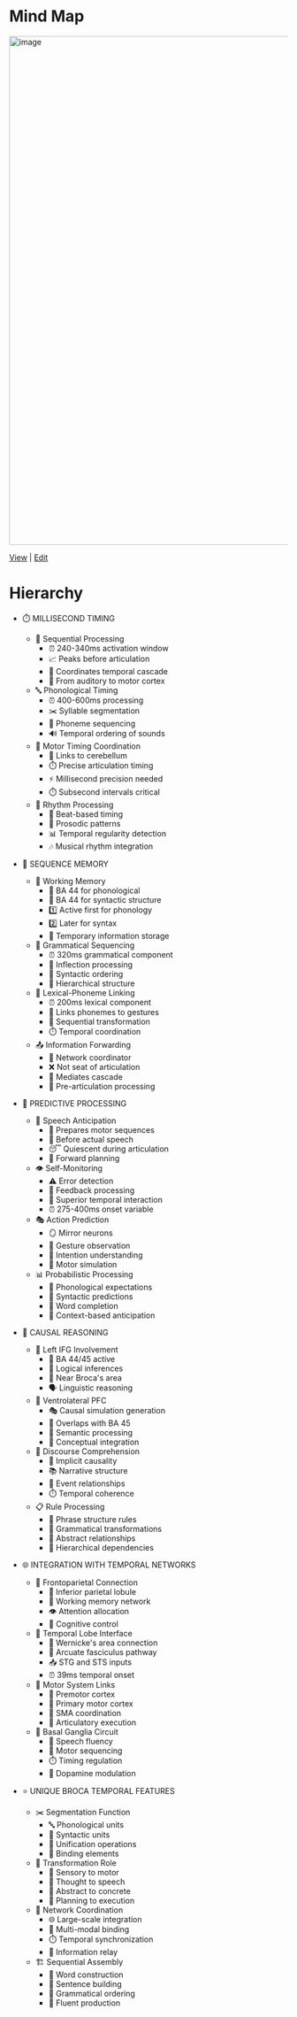 
# Mind Map
<img width="1920" height="920" alt="image" src="https://github.com/user-attachments/assets/2e46ebd2-91c4-4cdc-bc92-1124a7b35006" />

[View](https://mermaid.live/view#pako:eNqNWdtuG8cZfpUBC0MJIDk86kAUBShqpbAVSYWkbLTQzXB3SA60O7OZmZXECLpw0ovCSe0kFurCqKscHBQo4B7QtOhF0YfRC9SP0H_2wN0VZ2lfieT8c_gP3_99M7os2dwhpWbp3r1Lyqhqoss1NSMeWWuujbEka-so-v4AC4rHLpFrYILWfEE9LOZt7nIBpj_Z2W3s7G5q63hkRC7UYnQymWSGdrlwiFgMbrZr9e2aHncpI-nP9lZjy9E_S2Jz5mR3s7bq7Vo7PBsRimaH9ms77UpVDzGuyO7pdDFS3WpZm-VkxHS-cEb-cBVru17fWbuCUY8yx8O-9n_Nx45D2RQ-VxrhRIcMfWxnfnLJGXHT36rl8tXV1b17Jyxe5oQhJDhX7723K7iN1yRqCYJ_OhYf_GxEPJ8L7IZf-mdEuNiX6M3Nn755_309DaHK__799Paz71G3c3jYGVrtfm8PjTrdTu8gnPPm5vpH1G39vD9A_QfW4LB1hG6f_h3mRLMRqsbzh-TjgDAIoIuO4BRESjgt7HT9XWKJUC22rdbLG7V62ZMI24qeYUU5Q-fgDD-H1f-2POGI4FOJxmTCBUEY0mQHbjTrzc2z3yzbtzmEnjKsiEQqDgGysbSxQ_SZni9P2RfcQzhwqOJijhRHHodPyOZCkYvcnMTjoxlnkNsptWHxEfVif18tr10vlzc2y9pfPw2N0dHh3HU1NJAkUw_CGTl5-4dPMxHPhAVOAHgCYx17uzjgSRmgsCK1HZ8gyQPm6GK4fnzXtW7oe-zTIphRvJ_8dXn9Q8ogPxA0mwgyJq4beAVhPhLEpvJOElW0Ub6w0jld6ro0Qi4EUM_XkxghDnHQ7YtvDWEMxrE9ZQDrM-xKZAuqwlSZ63cwm6uZl6_dJ_9cXnqXYLWh25mTHPvNzQ-PTI5yyR1qIx8rOALTgX7ynxWpEWQK8YBDzpFDFLGT8n5sCEggQ09EdGbt41Qs8vOvPLCH1kfHVq9toa7V7Q9-WYTqNzdf__duTB5ycao97BJPgwJMXhsC0kL1OgJkIj8LCDj5b1cZyzlUNzhpI6lEYKtAkII5Ld0jCJpQIVVun3nio6EgAfoi3ecicakw_uAeZWDvRWGUUP94SoxRORDY02bay2EWec9-t7x8raphP81MsTlsyADb5g7QYRM3Tr6frcVnL03dIonhAtdm_H9ICbhoz8IDZOP9xT_uendILrTVRtJbNLTjhQ1wroZdzY3mvM21qEv40cJhu5gSqQ8iC1bPcIoSmMk0P2D_6xVYsrMty4z3Tibb-1ycYz0hDLShgfeIOgcspOtCYZk7YY8raMdY6Qab63G3L78wAJk4NCSp1dwETXMjt1iuMpJjJIA_Glh7nfao88CCj_22NRymZH7zLer296xBa2RlkH_9lyU29wmxZ6gFwbepv2gtr4xn87FOYcSXMRWFKTXFZzfmcChAXYrRNtkTpKYfBZRIW1eTE4S1fYf4f_-jgcWjTCLfxYzlw5OVKu5ko8uZpvrI5qtHRuKxhACX0m58--Ibo90-UNEY26f5vJgqdBj4gFNYdKFKQoLCSbc3YmyrsVEPccaZJAqdxfI5C7JqplfCQpAUoJ4ka69NlBq6xkggeEhNf_7jstFBhE7EgUzFWRL2rz43NS2lcQrjICkI9GnMYjSZGCNSF5J6aS6XkwT8OcZjCsSv-1uOlk2UmBNj5MKHjIVry4LiSlunv4hVkS3QoBP2NpckpPzSpDkhCBeJNsB55CTLJhhtt46HrUM0sFrDfi8Dz-9Qp7fXGVjtUQaer66Xm_REoc7-AQT-jLtnREvFUNUXMO4H9UYktYs49jCOHHAgKLgYv-m-2U6IBUquGYB7XLQgpCqIcgdGksdgfP69oRU_gNML7mrK1reH_XaBK20cSN000sKZEkZS4WMotcWV55yqWRiLRsGBh8QLc5bHsKl8IdE28cP-lVdey1eEPSptHgjQu20oH0FmhMm4ggxaoQMVBkWjgA20o1oJmjtCDwu9KWQzp51eGDrYma4MQaJ4yRn1i7g2w52zqASKhHIArSePx89NeBSAg8z5BEyTBY5nFVWe6GVBH22NYWWo6HdyLad-HOIT6FGg2cLjJAIoAWanN7IOgB47_R562Bl9GN2ire5RfwB47Vmjh_3BL4Z64pd3AwM3SKY4kCElCjaCMmFkVV_vaKxpLlhMcflYB9dc_YkY9yIxzmJJYq7RlkoaMnZdAGvSu8081-ZTIENdT3Bn0lA0duRFhRzyMQlbvphgu0izPIQ7D7VPSdIm7LeFoyXsAFoAmoAU0jQfSH11mp3jIhQMRwfQZh34OwQg-oEKy-sHgwbf8TLPABGJGrgzoqXhXIJprFUL5didxwFTvo6iFyr0DqbDbisvWc3aqZXoH51_ckHsYEmXJb7sYt0pDzCbuhSjNoXYUlUUx0iETVwt3OYFMq-bVXcrHhqiK3F0lzWo79RyD5ACtgTi46Q64OvHeTge9zpwe0W7oGNbeSjuW63R8cAaotvXXy4LvMzjyX7A7Le-oiykQwBAkAXPOKlmSKxMzeyY0QmNEcf9mJ6KSmmXRkKJuCGHSyOLjPJ3nwEPe4RRXgK_5J6vCu5JMx5MZ0qbpQp8VZfVLzvAegKUcIHpUSK4wTRbmqlt9c5d6l2elbCYkg24GYHDeapNu2_2VcRVdAPKCdI4pokAXcl1cs7sGbRt-snqYs1eFjXjhC3p0Yon0JaUxBu72u7pc-OSsahkEUMWy0pIqQrZeBxQ1yl-aMhy6FteA_Y10pUWOs5i6yevSuulqaBOqQkHIuslj4DD-mvpUq9wUgqf7k9KTfjoYHF6UjphVzDHx-xXnHvJNKErq9ScYFfCt8B3oKXvUawfQBYmmn9FmwdMlZrbtXCJUvOydFFqblRq96tbm-Vqo7a1XWlsbzbWS_NSc_N-Y2ez3KhtlyuNaqWys321Xvok3LRyv1zZKZd3apUdsNiqbcFyJHzD7Ub_iwj_JXH1f3Q3jeI) | [Edit](https://mermaid.live/edit#pako:eNqNWdtuG8cZfpXBFoYSQHR40oFEUYCkVgpbkVRIykYL3Qx3h-RAuzubmVlJjKALJ70onNROYqEujLrKwUGBAu4BTYteFH0YvUD9CP1nD9xdcZb2lUjOP4f_8P3fN6NLw2I2MZrGvXuX1KOyiS435Jy4ZKO5McGCbGyi6PsDzCmeOERsgAna8Dl1MV90mMM4mP6k0d5qtLeVdTwyJhdyOTqdTjNDbcZtwpeD251afbemxh3qkfRna2drx1Y_C2Ixz87uZu7UO7VOeDbCJc0O7dcanUpVDXlMkvbpbDlS3WmZ2-VkRHe-cEb-cBVzt15vbFzBqEs928W-8n_Dx7ZNvRl8rmyFE20y8rGV-ckhZ8RJf6uWy1dXV_funXjxMiceQpwx-d57bc4svCFQixP80wn_4Gdj4vqMYyf8Mjgj3MG-QG9u_vTN---raQhV_vfvp7effY963cPD7sjsDPp7aNztdfsH4Zw3N9c_ol7r54MhGjwwh4etI3T79O8wJ5qNUDWePyIfB8SDADroCE5BhIDTwk7X3yWWCNVi22q9XKrVy65A2JL0DEvKPHQOzrBzWP1vqxOOCD4VaEKmjBOEIU1W4ESz3tw8-82qfYdB6KmHJRFIxiFAFhYWtok60_PVKfucuQgHNpWML5BkyGXwCVmMS3KRm5N4fDRnHuR2Ri1YfEzd2N9Xq2vXy-XSdln566eh0To6WjiOggYSZOZCOCMnb__waSbimbDACQBPYKxibxUHPCkDFFaksmNTJFjg2aoYrh_fda0X-h77tAxmFO8nf11d_5B6kB8ImkU4mRDHCdyCMB9xYlFxJ4ky2ihfWOmcHnUcGiEXAqjmq0keITax0e2LbzVhDCaxPfUA1mfYEcjiVIap0tfvcL6Qczdfu0_-ubp0m2BZUu3MTo795uaHRzpHmWA2tZCPJRzBU4F-8p81qeFkBvGAQy6QTSSxkvJ-rAlIIEJPeHRm5eOML_PzrzywR-ZHx2a_Y6Ke2RsMf1mE6jc3X__3bkweMn6qPOwRV4ECTF5rAtJC9ToCZCI_Cwg4-W_XGYsFVDc4aSEheWDJgJOCOS3VIwiaUi5kbp9F4qOmIAH6PN3nInGpMP7gHvXA3o3CKKD-8Yxoo3LAsavMlJejLPKe_W51-VpVwX6WmWIx2NADbOs7QNebOnHy_WwtPnup6xZJDJe41uP_Q0rARWseHiAb7y_-cde7Q3KhrEpJb1HQjhfWwLkadjUnmvM216Iu4UcLh-1iRoQ6iChYPcMpkmNPpPkB-1-vwZKVbVl6vHcz2d5n_ByrCWGgNQ28T-Q5YCFdFwpL3wn7TEI7xlI12FyPu335hQbIxKYhSa3nJmiapdxiucpIjpEA_mho7nU74-4DEz4OOuZolJL5zbeoN9gzh62xmUH-9V9W2NwnxJqjFgTfov6ytbzSns3HKoURX8ZUFKZUF592zOFQgKoUo22yJ0hNPwooEZaqJjsIa_sO8f_-Rw2LR5lEvoM9Lx-erFRxpqUe8xTVRzZfPdISj8k5uJR249sX32jt9oGKJtg6zedFV6GjwAecwqJLVRISFE66vRZjO1uleogz5gki0Vksn7Mgq2Z6JSwESQHqSbL2WkepoWseCTgLqenPf1w1OojQiRiQKT9Lwv7V57qmJRVOYRwkBYE-jb0YTTrGiNSFoG6ay9UkAX9O8IQC8av-lqNlHSXmxBi58CFj4dqioLjS1ukvY1VkCzRoh73NIQkpv9RpTgjCRaINcB45ybIJRjut41HrEA3N1mjQz8DzO9Tt73WHZmecgeer69UmPZWou38AgT9jzhlRUjFU9QWM-0F9K5LaRRx7GEcOOBAUXIzfdN9sJ8QcJdcMwD0uWhBSFUS5AyPBYjA-_17Tih_A6TlzFGWr28N-p8CVDg6Eahpp4cyIR1Lhoym15ZXnnMp5GIutggOPiBvmLI9hXflCoi3ih_0rr7xWrwh7VFgs4KB3O1A-nMyJJ-IK0miFLlQYFI0ENlCOKiWo7wh9zNWmkM2cdnqh6WBnqjI4ieIl5tQv4toMd86jEigSygG0njweP9fhkQMOMufjME0UOJ5VVHmiFwV9tDWBlaGi38m1nPqxiU-gR4FmC4-TCKAEmN3-2DwAeuwO-uhhd_xhdIs2e0eDIeC1b44fDoa_GKmJX94NDNwgPcmADCmRsBGUiUfW9fWuwpriguUUh01UcPXVn4hxNxLjXixJ9DXakklDxo4DYE16t57nOmwGZKjqCe5MCorajryskEM2IWHL51NsFWmWh3DnodYpSdqE9bZwtLgVQAtAU5BCiuYDoa5O83NchILR-ADarA1_RwBEP5Bhef2g0eANN_MMEJGohjsjWhotBJjGWrVQjt15HNDl6yh6oULvYDrqtfKSVa-dWon-UfknF8QKVnRZ4ksbq055gL2ZQzHqUIgtlUVxjETY1FHCbVEg83pZdbfmoSG6Ekd3WY36Ti33AClgSyA-dqoDvn6ch-Nxvwu3V9QGHdvKQ3HfbI2Ph-YI3b7-clXgZR5P9gPPeusrylI6BAAEUfCMk2qGxErXzI49OqUx4pgf01NRKbVpJJSIE3K40LLIOH_3GbKwR2jlJfBL7vmq4J40Z8FsLpVZqsDXdVn1sgOsx0EJF5geJYIbTLOlmdpW79yl3uVZCfMZKcHNCBzOU23afbOvIo6kJSgnSOOEJgJ0LdeJhWfNoW3TT9YXa_ayqBgnbEmP1jyBtoQg7sRRdk-fa5eMRaUXMWSxrISUypCNJwF17OKHhiyHvuU1YF8hXSqhYy-3fvLK2DRmnNpGEw5ENg2XgMPqq3GpVjgxwqf7E6MJH23MT0-ME-8K5vjY-xVjbjKNq8oymlPsCPgW-Da09D2K1QPI0kTxL--wwJNGcytcwWheGhdGs1Qp3y9Xazvbje2dSrVaa1R2No2F0azfb9QblcbubqNWK9eqtd2tq03jk3DXyv1ypVEuN-o75UatsV3brm4aJHzE7UX_jAj_J3H1f__ujh0)

# Hierarchy

- ⏱️ MILLISECOND TIMING  
  - 🔢 Sequential Processing  
    - ⏰ 240-340ms activation window  
    - 📈 Peaks before articulation  
    - 🔗 Coordinates temporal cascade  
    - 🔗 From auditory to motor cortex  
  - 🔤 Phonological Timing  
    - ⏰ 400-600ms processing  
    - ✂️ Syllable segmentation  
    - 🔢 Phoneme sequencing  
    - 🔊 Temporal ordering of sounds  
  - 🎯 Motor Timing Coordination  
    - 🔗 Links to cerebellum  
    - ⏱️ Precise articulation timing  
    - ⚡ Millisecond precision needed  
    - ⏱️ Subsecond intervals critical  
  - 🎵 Rhythm Processing  
    - 🥁 Beat-based timing  
    - 🎼 Prosodic patterns  
    - 📊 Temporal regularity detection  
    - 🎶 Musical rhythm integration  

- 💾 SEQUENCE MEMORY  
  - 💭 Working Memory  
    - 📍 BA 44 for phonological  
    - 📍 BA 44 for syntactic structure  
    - 1️⃣ Active first for phonology  
    - 2️⃣ Later for syntax  
    - 💾 Temporary information storage  
  - 📖 Grammatical Sequencing  
    - ⏰ 320ms grammatical component  
    - 📝 Inflection processing  
    - 🔢 Syntactic ordering  
    - 🌳 Hierarchical structure  
  - 🔗 Lexical-Phoneme Linking  
    - ⏰ 200ms lexical component  
    - 🔗 Links phonemes to gestures  
    - 🔄 Sequential transformation  
    - ⏱️ Temporal coordination  
  - 📤 Information Forwarding  
    - 🎯 Network coordinator  
    - ❌ Not seat of articulation  
    - 🔗 Mediates cascade  
    - 🎯 Pre-articulation processing  

- 🔮 PREDICTIVE PROCESSING  
  - 🎤 Speech Anticipation  
    - 🎯 Prepares motor sequences  
    - 🔮 Before actual speech  
    - 😴 Quiescent during articulation  
    - 🎯 Forward planning  
  - 👁️ Self-Monitoring  
    - ⚠️ Error detection  
    - 🔄 Feedback processing  
    - 🔗 Superior temporal interaction  
    - ⏰ 275-400ms onset variable  
  - 🎭 Action Prediction  
    - 🪞 Mirror neurons  
    - 👋 Gesture observation  
    - 💭 Intention understanding  
    - 🎯 Motor simulation  
  - 📊 Probabilistic Processing  
    - 🔮 Phonological expectations  
    - 🔮 Syntactic predictions  
    - 📝 Word completion  
    - 🔮 Context-based anticipation  

- 🤔 CAUSAL REASONING  
  - 🧠 Left IFG Involvement  
    - 📍 BA 44/45 active  
    - 🤔 Logical inferences  
    - 📍 Near Broca's area  
    - 🗣️ Linguistic reasoning  
  - 🧠 Ventrolateral PFC  
    - 🎭 Causal simulation generation  
    - 📍 Overlaps with BA 45  
    - 💭 Semantic processing  
    - 🔗 Conceptual integration  
  - 📖 Discourse Comprehension  
    - 🔗 Implicit causality  
    - 📚 Narrative structure  
    - 🔗 Event relationships  
    - ⏱️ Temporal coherence  
  - 📋 Rule Processing  
    - 📖 Phrase structure rules  
    - 🔄 Grammatical transformations  
    - 🔗 Abstract relationships  
    - 🌳 Hierarchical dependencies  

- 🌐 INTEGRATION WITH TEMPORAL NETWORKS  
  - 🔗 Frontoparietal Connection  
    - 🧠 Inferior parietal lobule  
    - 💭 Working memory network  
    - 👁️ Attention allocation  
    - 🎯 Cognitive control  
  - 🔗 Temporal Lobe Interface  
    - 🔗 Wernicke's area connection  
    - 🔗 Arcuate fasciculus pathway  
    - 📥 STG and STS inputs  
    - ⏰ 39ms temporal onset  
  - 🔗 Motor System Links  
    - 🧠 Premotor cortex  
    - 🧠 Primary motor cortex  
    - 🎯 SMA coordination  
    - 🎤 Articulatory execution  
  - 🔗 Basal Ganglia Circuit  
    - 🎤 Speech fluency  
    - 🔢 Motor sequencing  
    - ⏱️ Timing regulation  
    - 💊 Dopamine modulation  

- ⭐ UNIQUE BROCA TEMPORAL FEATURES  
  - ✂️ Segmentation Function  
    - 🔤 Phonological units  
    - 📖 Syntactic units  
    - 🔗 Unification operations  
    - 🔗 Binding elements  
  - 🔄 Transformation Role  
    - 🔄 Sensory to motor  
    - 🔄 Thought to speech  
    - 🔄 Abstract to concrete  
    - 🔄 Planning to execution  
  - 🎯 Network Coordination  
    - 🌐 Large-scale integration  
    - 🔗 Multi-modal binding  
    - ⏱️ Temporal synchronization  
    - 🔁 Information relay  
  - 🏗️ Sequential Assembly  
    - 📝 Word construction  
    - 📖 Sentence building  
    - 🔢 Grammatical ordering  
    - 🎤 Fluent production  
